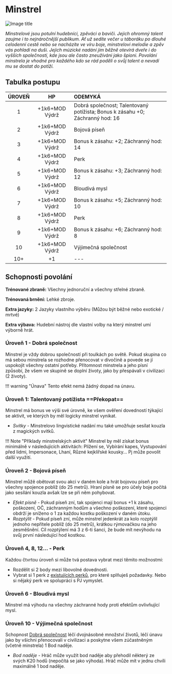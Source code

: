 # Minstrel

![Image title](/assets/NAldir/classes/bard.webp)

*Minstrelové jsou potulní hudebníci, zpěváci a baviči. Jejich ohromný talent zaujme i to nejnáročnější publikum. Ať už sedíte večer u táboráku po dlouhé celodenní cestě nebo se nacházíte ve víru boje, minstrelovi melodie a zpěv vás pohladí na duši. Jejich múzické nadání jim běžně otevírá dveře i do vyšších společností, kde jsou ale často zneužíváni jako špioni. Povolání minstrela je vhodné pro každého kdo se rád podělí o svůj talent a nevadí mu se dostat do potíží.*

## Tabulka postupu

| ÚROVEŇ |       HP       | ODEMYKÁ                                                      |
| :----: | :------------: | :----------------------------------------------------------- |
|   1    | +1k6+MOD Výdrž | Dobrá společnost; Talentovaný potížista; Bonus k zásahu +0; Záchranný hod: 16 |
|   2    | +1k6+MOD Výdrž | Bojová píseň                                                 |
|   3    | +1k6+MOD Výdrž | Bonus k zásahu: +2; Záchranný hod: 14                        |
|   4    | +1k6+MOD Výdrž | Perk                                                         |
|   5    | +1k6+MOD Výdrž | Bonus k zásahu: +3; Záchranný hod: 12                        |
|   6    | +1k6+MOD Výdrž | Bloudivá mysl                                                |
|   7    | +1k6+MOD Výdrž | Bonus k zásahu: +5; Záchranný hod: 10                        |
|   8    | +1k6+MOD Výdrž | Perk                                                         |
|   9    | +1k6+MOD Výdrž | Bonus k zásahu: +6; Záchranný hod: 8                         |
|   10   | +1k6+MOD Výdrž | Výjimečná společnost                                         |
|  10+   |       +1       | ---                                                          |

## Schopnosti povolání

**Trénované zbraně:** Všechny jednoruční a všechny střelné zbraně. 

**Trénovaná brnění:** Lehké zbroje. 

**Extra jazyky:** 2 Jazyky vlastního výběru (Můžou být běžné nebo exotické / mrtvé) 

**Extra výbava:** Hudební nástroj dle vlastní volby na který minstrel umí výborně hrát.

### Úroveň 1 - Dobrá společnost

Minstrel je vždy dobrou společností při toulkách po světě. Pokud skupina co má sebou minstrela se rozhodne přenocovat v divočině a povede se jí uspokojit všechny ostatní potřeby. Přítomnost minstrela a jeho písní způsobí, že všem ve skupině se doplní životy, jako by přespávali v civilizaci (2 životy). 

!!! warning "Únava"
    Tento efekt nemá žádný dopad na únavu.

### Úroveň 1: Talentovaný potížista ==Překopat==

Minstrel má bonus ve výši své úrovně, ke všem ověření dovedností týkající se aktivit, ve kterých by měl logicky minstrel vynikat.

- *Svitky* - Minstrelovo lingvistické nadání mu také umožňuje sesílat kouzla z magických svitků.

!!! Note "Příklady minstrelských aktivit"
    Minstrel by měl získat bonus minimálně v následujících aktivitách: Plížení se, Vybírání kapes, Vystupování před lidmi, Impersonace, Lhaní, Různé kejklířské kousky... Pj může povolit další využití.

### Úroveň 2 - Bojová píseň

Minstrel můžě obětovat svou akci v daném kole a hrát bojovou píseň pro všechny spojence poblíž (do 25 metrů). Hraní písně se pro účely boje počítá jako sesílání kouzla avšak lze se při něm pohybovat.

- *Efekt písně* - Pokud píseň zní, tak spojenci mají bonus +1 k zásahu, poškození, OČ, záchranným hodům a všechno poškození, které spojenci obdrží je sníženo o 1 za každou kostku poškození v daném útoku.
- *Rozptýlit* - Pokud píseň zní, může minstrel jedenkrát za kolo rozptýlil jednoho nepřítele poblíž (do 25 metrů), krátkou rýmovačkou na jeho zesměšnění. Cíl rozptýlení má 3 z 6-ti šanci, že bude mít nevýhodu na svůj první následující hod kostkou. 

### Úroveň 4, 8, 12... - Perk

Každou čtvrtou úroveň si může tvá postava vybrat mezi těmito možnostmi:

- Rozdělit si 2 body mezi libovolné dovednosti.
- Vybrat si 1 perk z [existujících perků](/Nov%C3%BD%20Aldir%20%28Zasazen%C3%AD%29/perks/), pro které splňuješ požadavky. Nebo si nějaký perk ve spolupráci s PJ vymyslet.

### Úroveň 6 - Bloudivá mysl

Minstrel má výhodu na všechny záchranné hody proti efektům ovlivňující mysl.

### Úroveň 10 - Výjimečná společnost

Schopnost [Dobrá společnost](/Nový%20Aldir%20%28Zasazení%29/Povolání/Minstrel/#uroven-1-dobra-spolecnost) léčí dvojnásobné množství životů, léčí únavu jako by všichni přenocovali v civilizaci a poskytne všem zúčastněným (včetně minstrela) 1 Bod naděje.

- *Bod naděje* - Hráč může využít bod naděje aby přehodil některý ze svých K20 hodů (nepočítá se jako výhoda). Hráč může mít v jednu chvíli maximálně 1 bod naděje.
